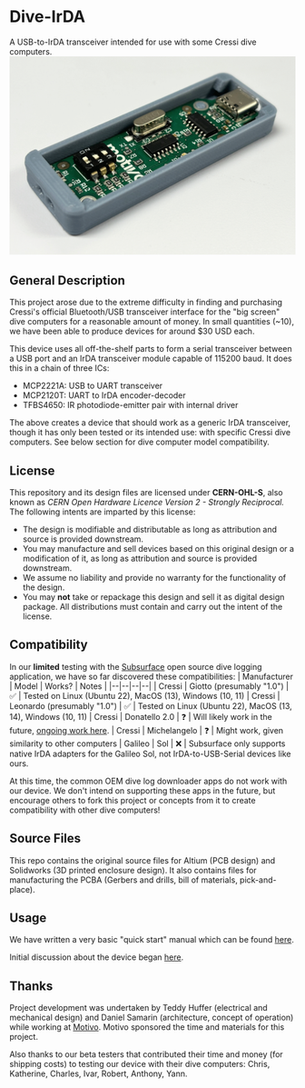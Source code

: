 ﻿
# Dive-IrDA
A USB-to-IrDA transceiver intended for use with some Cressi dive computers.
![Dive PCBA in enclosure base](dive-irda-cover-off.png)

## General Description

This project arose due to the extreme difficulty in finding and purchasing Cressi's official Bluetooth/USB transceiver interface for the "big screen" dive computers for a reasonable amount of money. In small quantities (~10), we have been able to produce devices for around $30 USD each.

This device uses all off-the-shelf parts to form a serial transceiver between a USB port and an IrDA transceiver module capable of 115200 baud. It does this in a chain of three ICs:

- MCP2221A: USB to UART transceiver
- MCP2120T: UART to IrDA encoder-decoder
- TFBS4650: IR photodiode-emitter pair with internal driver

The above creates a device that should work as a generic IrDA transceiver, though it has only been tested or its intended use: with specific Cressi dive computers. See below section for dive computer model compatibility. 
 
## License

This repository and its design files are licensed under **CERN-OHL-S**, also known as _CERN Open Hardware Licence Version 2 - Strongly Reciprocal._ The following intents are imparted by this license:

 - The design is modifiable and distributable as long as attribution and source is provided downstream.
 -  You may manufacture and sell devices based on this original design or a modification of it, as long as attribution and source is provided downstream. 
 - We assume no liability and provide no warranty for the functionality of the design.
 - You may **not** take or repackage this design and sell it as digital design package. All distributions must contain and carry out the intent of the license.  

## Compatibility

In our **limited** testing with the [Subsurface](https://subsurface-divelog.org/) open source dive logging application, we have so far discovered these compatibilities:
| Manufacturer | Model | Works? | Notes |
|--|--|--|--|
| Cressi | Giotto (presumably "1.0") | ✅ | Tested on Linux (Ubuntu 22), MacOS (13), Windows (10, 11)
| Cressi | Leonardo (presumably "1.0") | ✅ | Tested on Linux (Ubuntu 22), MacOS (13, 14), Windows (10, 11)
| Cressi | Donatello 2.0 | ❓ | Will likely work in the future, [ongoing work here](https://github.com/subsurface/libdc/issues/67).
| Cressi | Michelangelo | ❓ | Might work, given similarity to other computers
| Galileo | Sol | ❌ | Subsurface only supports native IrDA adapters for the Galileo Sol, not IrDA-to-USB-Serial devices like ours.

At this time, the common OEM dive log downloader apps do not work with our device. We don't intend on supporting these apps in the future, but encourage others to fork this project or concepts from it to create compatibility with other dive computers!

## Source Files

This repo contains the original source files for Altium (PCB design) and Solidworks (3D printed enclosure design). It also contains files for manufacturing the PCBA (Gerbers and drills, bill of materials, pick-and-place). 

## Usage

We have written a very basic "quick start" manual which can be found [here](USB%20to%20IRDA%20Kit%20User%20Guide.pdf).

Initial discussion about the device began [here](https://groups.google.com/g/subsurface-divelog/c/ku56SSlCtZU/m/znZ3TwYTBwAJ).


## Thanks
Project development was undertaken by Teddy Huffer (electrical and mechanical design) and Daniel Samarin (architecture, concept of operation) while working at [Motivo](https://www.motivo.com/). Motivo sponsored the time and materials for this project.

Also thanks to our beta testers that contributed their time and money (for shipping costs) to testing our device with their dive computers: Chris, Katherine, Charles, Ivar, Robert, Anthony, Yann.
